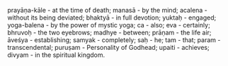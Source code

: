 prayāṇa-kāle - at the time of death; manasā - by the mind; acalena - without its being deviated; bhaktyā - in full devotion; yuktaḥ - engaged; yoga-balena - by the power of mystic yoga; ca - also; eva - certainly; bhruvoḥ - the two eyebrows; madhye - between; prāṇam - the life air; āveśya - establishing; samyak - completely; saḥ - he; tam - that; param - transcendental; puruṣam - Personality of Godhead; upaiti - achieves; divyam - in the spiritual kingdom.